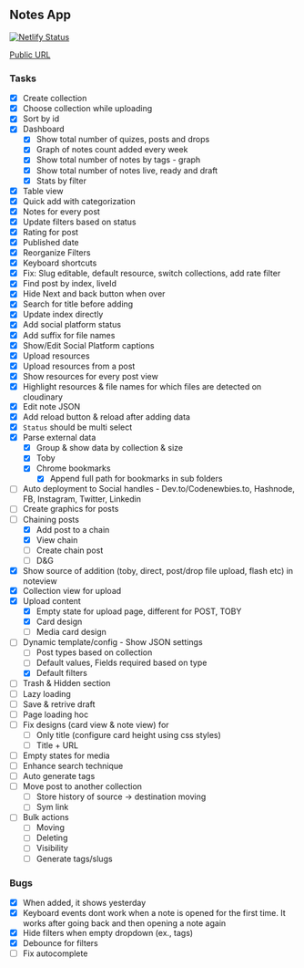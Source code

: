 ## Notes App

[![Netlify Status](https://api.netlify.com/api/v1/badges/4b034bd0-06d8-4087-a4e1-fb0c99603985/deploy-status)](https://app.netlify.com/sites/notebase/deploys)

[Public URL](https://notebase.netlify.com)

### Tasks

- [x] Create collection
- [x] Choose collection while uploading
- [x] Sort by id
- [x] Dashboard
  - [x] Show total number of quizes, posts and drops
  - [x] Graph of notes count added every week
  - [x] Show total number of notes by tags - graph
  - [x] Show total number of notes live, ready and draft
  - [x] Stats by filter
- [x] Table view
- [x] Quick add with categorization
- [x] Notes for every post
- [x] Update filters based on status
- [x] Rating for post
- [x] Published date
- [x] Reorganize Filters
- [x] Keyboard shortcuts
- [x] Fix: Slug editable, default resource, switch collections, add rate filter
- [x] Find post by index, liveId
- [x] Hide Next and back button when over
- [x] Search for title before adding
- [x] Update index directly
- [x] Add social platform status
- [x] Add suffix for file names
- [x] Show/Edit Social Platform captions
- [x] Upload resources
- [x] Upload resources from a post
- [x] Show resources for every post view
- [x] Highlight resources & file names for which files are detected on cloudinary
- [x] Edit note JSON
- [x] Add reload button & reload after adding data
- [x] `Status` should be multi select
- [x] Parse external data
  - [x] Group & show data by collection & size
  - [x] Toby
  - [x] Chrome bookmarks
    - [x] Append full path for bookmarks in sub folders
- [ ] Auto deployment to Social handles - Dev.to/Codenewbies.to, Hashnode, FB, Instagram, Twitter, Linkedin
- [ ] Create graphics for posts
- [ ] Chaining posts
  - [x] Add post to a chain
  - [x] View chain
  - [ ] Create chain post
  - [ ] D&G
- [x] Show source of addition (toby, direct, post/drop file upload, flash etc) in noteview
- [x] Collection view for upload
- [x] Upload content
  - [x] Empty state for upload page, different for POST, TOBY
  - [x] Card design
  - [ ] Media card design
- [ ] Dynamic template/config - Show JSON settings
  - [ ] Post types based on collection
  - [ ] Default values, Fields required based on type
  - [x] Default filters
- [ ] Trash & Hidden section
- [ ] Lazy loading
- [ ] Save & retrive draft
- [ ] Page loading hoc
- [ ] Fix designs (card view & note view) for
  - [ ] Only title (configure card height using css styles)
  - [ ] Title + URL
- [ ] Empty states for media
- [ ] Enhance search technique
- [ ] Auto generate tags
- [ ] Move post to another collection
  - [ ] Store history of source -> destination moving
  - [ ] Sym link
- [ ] Bulk actions
  - [ ] Moving
  - [ ] Deleting
  - [ ] Visibility
  - [ ] Generate tags/slugs

### Bugs

- [x] When added, it shows yesterday
- [x] Keyboard events dont work when a note is opened for the first time. It works after going back and then opening a note again
- [x] Hide filters when empty dropdown (ex., tags)
- [x] Debounce for filters
- [ ] Fix autocomplete
